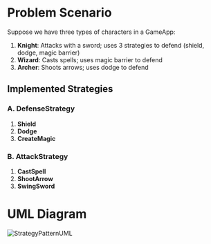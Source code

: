 # Problem Scenario

Suppose we have three types of characters in a GameApp:

1. **Knight**: Attacks with a sword; uses 3 strategies to defend (shield, dodge, magic barrier)
2. **Wizard**: Casts spells; uses magic barrier to defend
3. **Archer**: Shoots arrows; uses dodge to defend

## Implemented Strategies

### A. DefenseStrategy
   1. **Shield**
   2. **Dodge**
   3. **CreateMagic**

### B. AttackStrategy
   1. **CastSpell**
   2. **ShootArrow**
   3. **SwingSword**

# UML Diagram

![StrategyPatternUML](https://github.com/lloydestrada/StrategyPattern/assets/142376663/96599b03-6193-4da3-92a7-9629c7581010)

